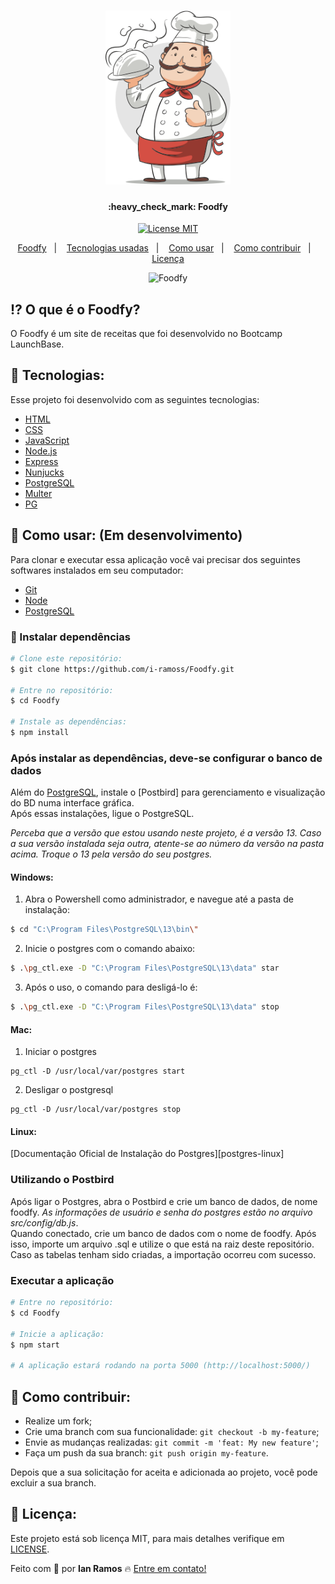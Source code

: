 <h1 align="center">
  <img src=".github/chef.png" width="200px">
</h1>

<h4 align="center"> 
	:heavy_check_mark: Foodfy
</h4>

<p align="center">
  <a href="https://opensource.org/licenses/MIT"><img alt="License MIT" src="https://img.shields.io/badge/license-MIT-brightgreen"></a>
</p>

<p align="center">
  <a href="#interrobang">Foodfy</a>&nbsp;&nbsp;&nbsp;|&nbsp;&nbsp;&nbsp;
  <a href="#rocket-tecnologias">Tecnologias usadas</a>&nbsp;&nbsp;&nbsp;|&nbsp;&nbsp;&nbsp;
  <a href="#interrobang-como-usar">Como usar</a>&nbsp;&nbsp;&nbsp;|&nbsp;&nbsp;&nbsp;
  <a href="#confetti_ball-como-contribuir">Como contribuir</a>&nbsp;&nbsp;&nbsp;|&nbsp;&nbsp;&nbsp;
  <a href="#key-licença">Licença</a>
</p>


<div align="center">
  <img src=".github/foodfy_2.gif" alt="Foodfy" height="450px">
</div>


## :interrobang: O que é o Foodfy?

O Foodfy é um site de receitas que foi desenvolvido no Bootcamp LaunchBase.

## :rocket: Tecnologias:

Esse projeto foi desenvolvido com as seguintes tecnologias:

- [HTML][html]
- [CSS][css]
- [JavaScript][js]
- [Node.js][nodejs]
- [Express][express]
- [Nunjucks][njk]
- [PostgreSQL][postgresql]
- [Multer][multer]
- [PG][pg]


## :construction_worker: Como usar: (Em desenvolvimento)

Para clonar e executar essa aplicação você vai precisar dos seguintes softwares instalados em seu computador: 
- [Git][git]
- [Node][nodejs]
- [PostgreSQL][postgresql]

### :electric_plug: Instalar dependências

```bash
# Clone este repositório:
$ git clone https://github.com/i-ramoss/Foodfy.git

# Entre no repositório:
$ cd Foodfy

# Instale as dependências:
$ npm install
```

### Após instalar as dependências, deve-se configurar o banco de dados

Além do [PostgreSQL], instale o [Postbird] para gerenciamento e visualização do BD numa interface gráfica. <br>
Após essas instalações, ligue o PostgreSQL.

*Perceba que a versão que estou usando neste projeto, é a versão 13. Caso a sua versão instalada seja outra, atente-se ao número da versão na pasta acima. Troque o 13 pela versão do seu postgres.*

#### Windows:

1. Abra o Powershell como administrador, e navegue até a pasta de instalação:
```bash
$ cd "C:\Program Files\PostgreSQL\13\bin\"
```

2. Inicie o postgres com o comando abaixo:
```bash
$ .\pg_ctl.exe -D "C:\Program Files\PostgreSQL\13\data" star
```

3. Após o uso, o comando para desligá-lo é:
```bash
$ .\pg_ctl.exe -D "C:\Program Files\PostgreSQL\13\data" stop
```

#### Mac: 

1. Iniciar o postgres
```shell
pg_ctl -D /usr/local/var/postgres start
```

2. Desligar o postgresql
```shell
pg_ctl -D /usr/local/var/postgres stop
```

#### Linux:
[Documentação Oficial de Instalação do Postgres][postgres-linux]

### Utilizando o Postbird

Após ligar o Postgres, abra o Postbird e crie um banco de dados, de nome foodfy. *As informações de usuário e senha do postgres estão no arquivo src/config/db.js*. <br>
Quando conectado, crie um banco de dados com o nome de foodfy. Após isso, importe um arquivo .sql e utilize o que está na raiz deste repositório. <br>
Caso as tabelas tenham sido criadas, a importação ocorreu com sucesso.

### Executar a aplicação
```bash
# Entre no repositório:
$ cd Foodfy

# Inicie a aplicação:
$ npm start

# A aplicação estará rodando na porta 5000 (http://localhost:5000/)
```


## :confetti_ball: Como contribuir:

-  Realize um fork;
-  Crie uma branch com sua funcionalidade: `git checkout -b my-feature`;
-  Envie as mudanças realizadas: `git commit -m 'feat: My new feature'`;
-  Faça um push da sua branch: `git push origin my-feature`.

Depois que a sua solicitação for aceita e adicionada ao projeto, você pode excluir a sua branch.

## :key: Licença:

Este projeto está sob licença MIT, para mais detalhes verifique em [LICENSE][license].

Feito com :green_heart: por **Ian Ramos** :fire: [Entre em contato!][linkedin]



[html]: https://developer.mozilla.org/pt-BR/docs/Web/HTML
[css]: https://developer.mozilla.org/pt-BR/docs/Web/CSS
[js]: https://developer.mozilla.org/pt-BR/docs/Web/JavaScript
[nodejs]: https://nodejs.org/en/
[express]: https://expressjs.com/pt-br/
[njk]: https://mozilla.github.io/nunjucks/
[postgresql]: https://www.enterprisedb.com/downloads/postgres-postgresql-downloads
[postgre-linux]: https://www.postgresql.org/download/linux/
[multer]: https://github.com/expressjs/multer
[pg]: https://github.com/brianc/node-postgres/tree/master/packages/pg
[git]: https://git-scm.com
[license]: https://github.com/i-ramoss/Foodfy/blob/master/LICENSE
[linkedin]: https://www.linkedin.com/in/ian-ramos/
